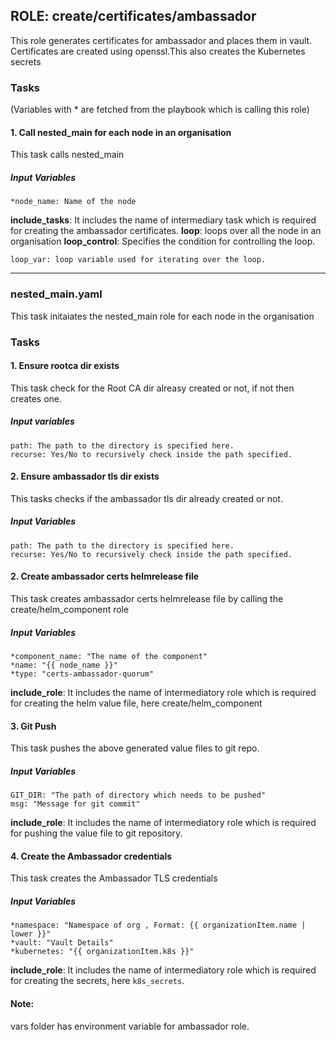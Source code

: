 [//]: # (##############################################################################################)
[//]: # (Copyright Accenture. All Rights Reserved.)
[//]: # (SPDX-License-Identifier: Apache-2.0)
[//]: # (##############################################################################################)

## ROLE: create/certificates/ambassador
This role generates certificates for ambassador and places them in vault. Certificates are created using openssl.This also creates the Kubernetes secrets

### Tasks
(Variables with * are fetched from the playbook which is calling this role)
#### 1. Call nested_main for each node in an organisation
This task calls nested_main
##### Input Variables
    *node_name: Name of the node
**include_tasks**: It includes the name of intermediary task which is required for creating the ambassador certificates.
**loop**: loops over all the node in an organisation
**loop_control**: Specifies the condition for controlling the loop.

    loop_var: loop variable used for iterating over the loop.

---------------

### nested_main.yaml
This task initaiates the nested_main role for each node in the organisation
### Tasks
#### 1. Ensure rootca dir exists
This task check for the Root CA dir alreasy created or not, if not then creates one.
##### Input variables
    path: The path to the directory is specified here.
    recurse: Yes/No to recursively check inside the path specified.

#### 2. Ensure ambassador tls dir exists
This tasks checks if the ambassador tls dir already created or not.
##### Input Variables

    path: The path to the directory is specified here.
    recurse: Yes/No to recursively check inside the path specified.

#### 2. Create ambassador certs helmrelease file
This task creates ambassador certs helmrelease file by calling the create/helm_component role
##### Input Variables

    *component_name: "The name of the component"
    *name: "{{ node_name }}"
    *type: "certs-ambassador-quorum"

**include_role**: It includes the name of intermediatory role which is required for creating the helm value file, here create/helm_component

#### 3. Git Push
This task pushes the above generated value files to git repo.
##### Input Variables
    GIT_DIR: "The path of directory which needs to be pushed"
    msg: "Message for git commit"
**include_role**: It includes the name of intermediatory role which is required for pushing  the value file to git repository.

#### 4. Create the Ambassador credentials
This task creates the Ambassador TLS credentials
##### Input Variables
    *namespace: "Namespace of org , Format: {{ organizationItem.name | lower }}"
    *vault: "Vault Details"
    *kubernetes: "{{ organizationItem.k8s }}"
**include_role**: It includes the name of intermediatory role which is required for creating the secrets, here `k8s_secrets`.

#### Note: 
vars folder has environment variable for ambassador role.
